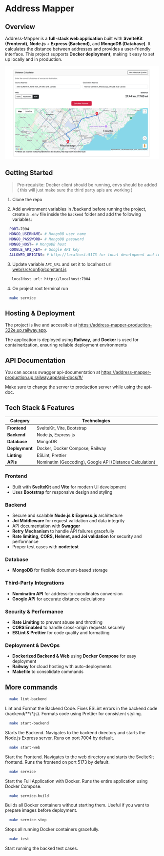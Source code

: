 # Address Mapper

## Overview
Address-Mapper is a **full-stack web application** built with **SvelteKit (Frontend)**, **Node.js + Express (Backend)**, and **MongoDB (Database)**. It calculates the distance between addresses and provides a user-friendly interface.
This project supports **Docker deployment**, making it easy to set up locally and in production.

![distanceCalculator.png](assets/distanceCalculator.png)

## Getting Started

> Pre-requisite: Docker client should be running, envs should be added ( this will just make sure the third party apis are working )

1. Clone the repo

2. Add environment variables in /backend before running the project, create a `.env` file inside the `backend` folder and add the following variables:

```bash
  PORT=7004
  MONGO_USERNAME= # MongoDB user name
  MONGO_PASSWORD= # MongoDB password
  MONGO_HOST= # MongoDB host
  GOOGLE_API_KEY= # Google API key
  ALLOWED_ORIGINS= # http://localhost:5173 for local development and testing
```

3. Update variable `API_URL` and set it to localhost url [web/src/config/constant.js](./web/src/config/constant.js)
```bash
   localHost url: http://localhost:7004
```
4. On project root terminal run 
```bash
  make service
```

## Hosting & Deployment
The project is live and accessible at https://address-mapper-production-322e.up.railway.app.

The application is deployed using **Railway**, and **Docker** is used for containerization, ensuring reliable deployment environments

## API Documentation
You can access swagger api-documentation at https://address-mapper-production.up.railway.app/api-docs/#/

Make sure to change the server to production server while using the api-doc. 

## Tech Stack & Features

| Category          | Technologies |
|------------------|-------------------------------|
| **Frontend**     | SvelteKit, Vite, Bootstrap |
| **Backend**      | Node.js, Express.js |
| **Database**     | MongoDB |
| **Deployment**   | Docker, Docker Compose, Railway |
| **Linting**      | ESLint, Prettier |
| **APIs**        | Nominatim (Geocoding), Google API (Distance Calculation) |


### Frontend
- Built with **SvelteKit** and **Vite** for modern UI development
- Uses **Bootstrap** for responsive design and styling

### Backend
- Secure and scalable **Node.js & Express.js** architecture
- **Joi Middleware** for request validation and data integrity
- API documentation with **Swagger**
- **Retry Mechanism** to handle API failures gracefully
- **Rate limiting, CORS, Helmet, and Joi validation** for security and performance
- Proper test cases with **node:test**

### Database
- **MongoDB** for flexible document-based storage

### Third-Party Integrations
- **Nominatim API** for address-to-coordinates conversion
- **Google API** for accurate distance calculations

### Security & Performance
- **Rate Limiting** to prevent abuse and throttling
- **CORS Enabled** to handle cross-origin requests securely
- **ESLint & Prettier** for code quality and formatting

### Deployment & DevOps
- **Dockerized Backend & Web** using **Docker Compose** for easy deployment
- **Railway** for cloud hosting with auto-deployments
- **Makefile** to consolidate commands


## More commands 

```bash
  make lint-backend
```
Lint and Format the Backend Code.
Fixes ESLint errors in the backend code (backend/**/*.js).
Formats code using Prettier for consistent styling.

```bash
  make start-backend
```
Starts the Backend. Navigates to the backend directory and starts the Node.js Express server.
Runs on port 7004 by default.

```bash
  make start-web
```
Start the Frontend. Navigates to the web directory and starts the SvelteKit frontend.
Runs the frontend on port 5173 by default.

```bash
  make service
```
Start the Full Application with Docker. Runs the entire application using Docker Compose.

```bash
  make service-build
```
Builds all Docker containers without starting them. Useful if you want to prepare images before deployment.

```bash
  make service-stop
```
Stops all running Docker containers gracefully.

```bash
  make test
```
Start running the backed test cases.

